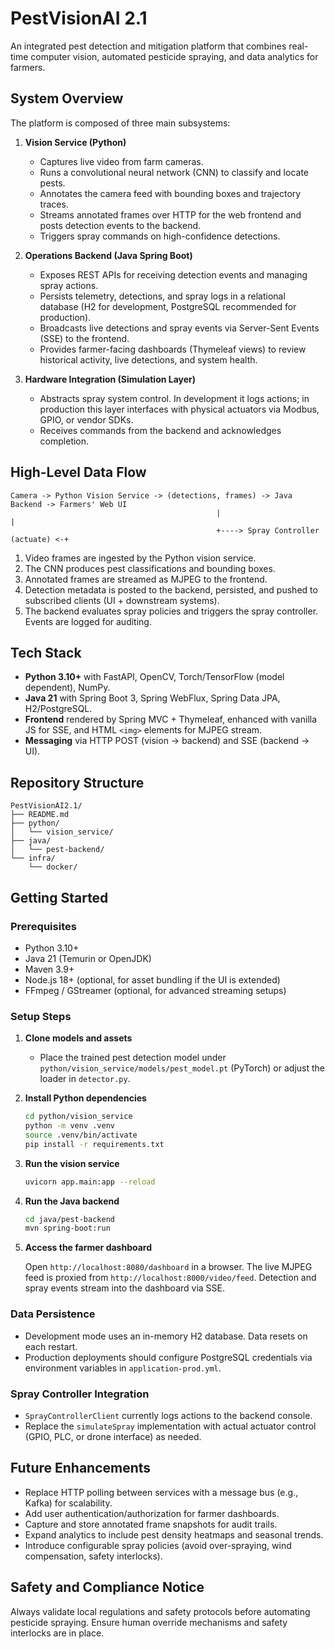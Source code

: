 # PestVisionAI 2.1

An integrated pest detection and mitigation platform that combines real-time computer vision, automated pesticide spraying, and data analytics for farmers.

## System Overview

The platform is composed of three main subsystems:

1. **Vision Service (Python)**

   - Captures live video from farm cameras.
   - Runs a convolutional neural network (CNN) to classify and locate pests.
   - Annotates the camera feed with bounding boxes and trajectory traces.
   - Streams annotated frames over HTTP for the web frontend and posts detection events to the backend.
   - Triggers spray commands on high-confidence detections.

2. **Operations Backend (Java Spring Boot)**

   - Exposes REST APIs for receiving detection events and managing spray actions.
   - Persists telemetry, detections, and spray logs in a relational database (H2 for development, PostgreSQL recommended for production).
   - Broadcasts live detections and spray events via Server-Sent Events (SSE) to the frontend.
   - Provides farmer-facing dashboards (Thymeleaf views) to review historical activity, live detections, and system health.

3. **Hardware Integration (Simulation Layer)**
   - Abstracts spray system control. In development it logs actions; in production this layer interfaces with physical actuators via Modbus, GPIO, or vendor SDKs.
   - Receives commands from the backend and acknowledges completion.

## High-Level Data Flow

```
Camera -> Python Vision Service -> (detections, frames) -> Java Backend -> Farmers' Web UI
                                              |                                   |
                                              +----> Spray Controller (actuate) <-+
```

1. Video frames are ingested by the Python vision service.
2. The CNN produces pest classifications and bounding boxes.
3. Annotated frames are streamed as MJPEG to the frontend.
4. Detection metadata is posted to the backend, persisted, and pushed to subscribed clients (UI + downstream systems).
5. The backend evaluates spray policies and triggers the spray controller. Events are logged for auditing.

## Tech Stack

- **Python 3.10+** with FastAPI, OpenCV, Torch/TensorFlow (model dependent), NumPy.
- **Java 21** with Spring Boot 3, Spring WebFlux, Spring Data JPA, H2/PostgreSQL.
- **Frontend** rendered by Spring MVC + Thymeleaf, enhanced with vanilla JS for SSE, and HTML `<img>` elements for MJPEG stream.
- **Messaging** via HTTP POST (vision -> backend) and SSE (backend -> UI).

## Repository Structure

```
PestVisionAI2.1/
├── README.md
├── python/
│   └── vision_service/
├── java/
│   └── pest-backend/
└── infra/
    └── docker/
```

## Getting Started

### Prerequisites

- Python 3.10+
- Java 21 (Temurin or OpenJDK)
- Maven 3.9+
- Node.js 18+ (optional, for asset bundling if the UI is extended)
- FFmpeg / GStreamer (optional, for advanced streaming setups)

### Setup Steps

1. **Clone models and assets**

   - Place the trained pest detection model under `python/vision_service/models/pest_model.pt` (PyTorch) or adjust the loader in `detector.py`.

2. **Install Python dependencies**

   ```bash
   cd python/vision_service
   python -m venv .venv
   source .venv/bin/activate
   pip install -r requirements.txt
   ```

3. **Run the vision service**

   ```bash
   uvicorn app.main:app --reload
   ```

4. **Run the Java backend**

   ```bash
   cd java/pest-backend
   mvn spring-boot:run
   ```

5. **Access the farmer dashboard**

   Open `http://localhost:8080/dashboard` in a browser. The live MJPEG feed is proxied from `http://localhost:8000/video/feed`. Detection and spray events stream into the dashboard via SSE.

### Data Persistence

- Development mode uses an in-memory H2 database. Data resets on each restart.
- Production deployments should configure PostgreSQL credentials via environment variables in `application-prod.yml`.

### Spray Controller Integration

- `SprayControllerClient` currently logs actions to the backend console.
- Replace the `simulateSpray` implementation with actual actuator control (GPIO, PLC, or drone interface) as needed.

## Future Enhancements

- Replace HTTP polling between services with a message bus (e.g., Kafka) for scalability.
- Add user authentication/authorization for farmer dashboards.
- Capture and store annotated frame snapshots for audit trails.
- Expand analytics to include pest density heatmaps and seasonal trends.
- Introduce configurable spray policies (avoid over-spraying, wind compensation, safety interlocks).

## Safety and Compliance Notice

Always validate local regulations and safety protocols before automating pesticide spraying. Ensure human override mechanisms and safety interlocks are in place.

